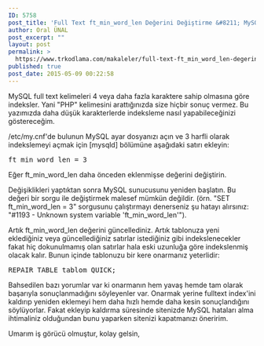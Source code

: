 ```yaml
---
ID: 5758
post_title: 'Full Text ft_min_word_len Değerini Değiştirme &#8211; MySQL'
author: Oral ÜNAL
post_excerpt: ""
layout: post
permalink: >
  https://www.trkodlama.com/makaleler/full-text-ft_min_word_len-degerini-degistirme-mysql-5758.html
published: true
post_date: 2015-05-09 00:22:58
---
```

MySQL full text kelimeleri 4 veya daha fazla karaktere sahip olmasına göre indeksler. Yani "PHP" kelimesini arattığınızda size hiçbir sonuç vermez. Bu yazımızda daha düşük karakterlerde indeksleme nasıl yapabileceğinizi göstereceğim.

/etc/my.cnf'de bulunun MySQL ayar dosyanızı açın ve 3 harfli olarak indekslemeyi açmak için [mysqld] bölümüne aşağıdaki satırı ekleyin:

<pre class="lang:sql decode:1 " >ft_min_word_len = 3</pre>

Eğer ft_min_word_len daha önceden eklenmişse değerini değiştirin.

Değişiklikleri yaptıktan sonra MySQL sunucusunu yeniden başlatın. Bu değeri bir sorgu ile değiştirmek malesef mümkün değildir. (örn. "SET ft_min_word_len = 3" sorgusunu çalıştırmayı denerseniz şu hatayı alırsınız: "#1193 - Unknown system variable 'ft_min_word_len'").

Artık ft_min_word_len değerini güncellediniz. Artık tablonuza yeni eklediğiniz veya güncellediğiniz satırlar istediğiniz gibi indekslenecekler fakat hiç dokunulmamış olan satırlar hala eski uzunluğa göre indekslenmiş olacak kalır. Bunun içinde tablonuzu bir kere onarmanız yeterlidir:

<pre class="lang:sql decode:1 " >REPAIR TABLE tablom QUICK;</pre>

Bahsedilen bazı yorumlar var ki onarmanın hem yavaş hemde tam olarak başarıyla sonuçlanmadığını söyleyenler var. Onarmak yerine fulltext index'ini kaldırıp yeniden eklemeyi hem daha hızlı hemde daha kesin sonuçlandığını söylüyorlar. Fakat ekleyip kaldırma süresinde sitenizde MySQL hataları alma ihtimaliniz olduğundan bunu yaparken sitenizi kapatmanızı öneririm.

Umarım iş görücü olmuştur, kolay gelsin,